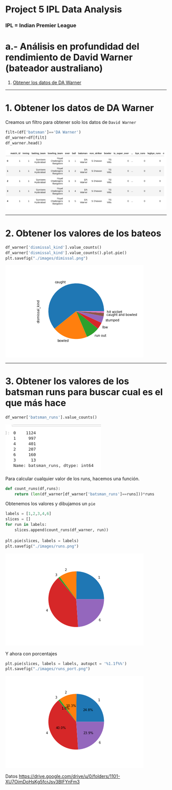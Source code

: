# Project 5 IPL Data Analysis
### IPL = Indian Premier League


# a.- Análisis en profundidad del rendimiento de David Warner (bateador australiano)



1. [Obtener los datos de DA Warner ](#schema1)

<hr>

<a name="schema1"></a>

# 1. Obtener los datos de DA Warner

Creamos un filtro para obtener solo los datos de  `David Warner`

~~~python
filt=(df['batsman']=='DA Warner')
df_warner=df[filt]
df_warner.head()
~~~
![img](./images/001.png)


<hr>

<a name="schema2"></a>

# 2. Obtener los valores de los bateos
~~~python
df_warner['dismissal_kind'].value_counts()
df_warner['dismissal_kind'].value_counts().plot.pie()
plt.savefig("./images/dimissal.png")
~~~
![img](./images/dimissal.png)


<hr>

<a name="schema3"></a>

# 3. Obtener los valores de los batsman runs para buscar cual es el que más hace
~~~python
df_warner['batsman_runs'].value_counts()
~~~
![img](./images/002.png)

Para calcular cualquier valor de los runs, hacemos una función.
~~~python
def count_runs(df,runs):
    return (len(df_warner[df_warner['batsman_runs']==runs]))*runs
~~~
Obtenemos los valores y dibujamos un `pie`
~~~python
labels = [1,2,3,4,6]
slices = []
for run in labels:
    slices.append(count_runs(df_warner, run))

plt.pie(slices, labels = labels)
plt.savefig("./images/runs.png")  
~~~
![img](./images/runs.png)

Y ahora con porcentajes
~~~python
plt.pie(slices, labels = labels, autopct = '%1.1f%%')
plt.savefig("./images/runs_port.png")
~~~
![img](./images/runs_port.png)

























Datos
https://drive.google.com/drive/u/0/folders/1101-XU7OimDoHsKg5fcrJsv3BlFYnFm3